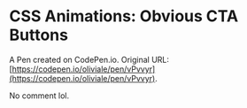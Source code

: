 # CSS Animations: Obvious CTA Buttons

A Pen created on CodePen.io. Original URL: [https://codepen.io/oliviale/pen/vPvvyr](https://codepen.io/oliviale/pen/vPvvyr).

No comment lol. 
